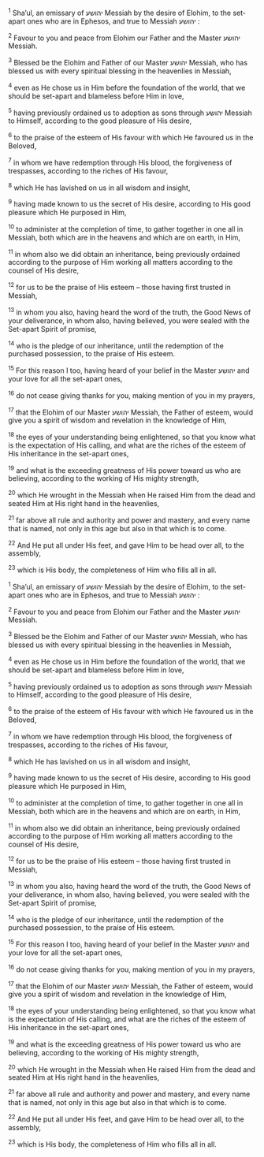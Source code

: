 <sup>1</sup> Sha’ul, an emissary of יהושע Messiah by the desire of Elohim, to the set-apart ones who are in Ephesos, and true to Messiah יהושע :

<sup>2</sup> Favour to you and peace from Elohim our Father and the Master יהושע Messiah.

<sup>3</sup> Blessed be the Elohim and Father of our Master יהושע Messiah, who has blessed us with every spiritual blessing in the heavenlies in Messiah,

<sup>4</sup> even as He chose us in Him before the foundation of the world, that we should be set-apart and blameless before Him in love,

<sup>5</sup> having previously ordained us to adoption as sons through יהושע Messiah to Himself, according to the good pleasure of His desire,

<sup>6</sup> to the praise of the esteem of His favour with which He favoured us in the Beloved,

<sup>7</sup> in whom we have redemption through His blood, the forgiveness of trespasses, according to the riches of His favour,

<sup>8</sup> which He has lavished on us in all wisdom and insight,

<sup>9</sup> having made known to us the secret of His desire, according to His good pleasure which He purposed in Him,

<sup>10</sup> to administer at the completion of time, to gather together in one all in Messiah, both which are in the heavens and which are on earth, in Him,

<sup>11</sup> in whom also we did obtain an inheritance, being previously ordained according to the purpose of Him working all matters according to the counsel of His desire,

<sup>12</sup> for us to be the praise of His esteem – those having first trusted in Messiah,

<sup>13</sup> in whom you also, having heard the word of the truth, the Good News of your deliverance, in whom also, having believed, you were sealed with the Set-apart Spirit of promise,

<sup>14</sup> who is the pledge of our inheritance, until the redemption of the purchased possession, to the praise of His esteem.

<sup>15</sup> For this reason I too, having heard of your belief in the Master יהושע and your love for all the set-apart ones,

<sup>16</sup> do not cease giving thanks for you, making mention of you in my prayers,

<sup>17</sup> that the Elohim of our Master יהושע Messiah, the Father of esteem, would give you a spirit of wisdom and revelation in the knowledge of Him,

<sup>18</sup> the eyes of your understanding being enlightened, so that you know what is the expectation of His calling, and what are the riches of the esteem of His inheritance in the set-apart ones,

<sup>19</sup> and what is the exceeding greatness of His power toward us who are believing, according to the working of His mighty strength,

<sup>20</sup> which He wrought in the Messiah when He raised Him from the dead and seated Him at His right hand in the heavenlies,

<sup>21</sup> far above all rule and authority and power and mastery, and every name that is named, not only in this age but also in that which is to come.

<sup>22</sup> And He put all under His feet, and gave Him to be head over all, to the assembly,

<sup>23</sup> which is His body, the completeness of Him who fills all in all.

<sup>1</sup> Sha’ul, an emissary of יהושע Messiah by the desire of Elohim, to the set-apart ones who are in Ephesos, and true to Messiah יהושע :

<sup>2</sup> Favour to you and peace from Elohim our Father and the Master יהושע Messiah.

<sup>3</sup> Blessed be the Elohim and Father of our Master יהושע Messiah, who has blessed us with every spiritual blessing in the heavenlies in Messiah,

<sup>4</sup> even as He chose us in Him before the foundation of the world, that we should be set-apart and blameless before Him in love,

<sup>5</sup> having previously ordained us to adoption as sons through יהושע Messiah to Himself, according to the good pleasure of His desire,

<sup>6</sup> to the praise of the esteem of His favour with which He favoured us in the Beloved,

<sup>7</sup> in whom we have redemption through His blood, the forgiveness of trespasses, according to the riches of His favour,

<sup>8</sup> which He has lavished on us in all wisdom and insight,

<sup>9</sup> having made known to us the secret of His desire, according to His good pleasure which He purposed in Him,

<sup>10</sup> to administer at the completion of time, to gather together in one all in Messiah, both which are in the heavens and which are on earth, in Him,

<sup>11</sup> in whom also we did obtain an inheritance, being previously ordained according to the purpose of Him working all matters according to the counsel of His desire,

<sup>12</sup> for us to be the praise of His esteem – those having first trusted in Messiah,

<sup>13</sup> in whom you also, having heard the word of the truth, the Good News of your deliverance, in whom also, having believed, you were sealed with the Set-apart Spirit of promise,

<sup>14</sup> who is the pledge of our inheritance, until the redemption of the purchased possession, to the praise of His esteem.

<sup>15</sup> For this reason I too, having heard of your belief in the Master יהושע and your love for all the set-apart ones,

<sup>16</sup> do not cease giving thanks for you, making mention of you in my prayers,

<sup>17</sup> that the Elohim of our Master יהושע Messiah, the Father of esteem, would give you a spirit of wisdom and revelation in the knowledge of Him,

<sup>18</sup> the eyes of your understanding being enlightened, so that you know what is the expectation of His calling, and what are the riches of the esteem of His inheritance in the set-apart ones,

<sup>19</sup> and what is the exceeding greatness of His power toward us who are believing, according to the working of His mighty strength,

<sup>20</sup> which He wrought in the Messiah when He raised Him from the dead and seated Him at His right hand in the heavenlies,

<sup>21</sup> far above all rule and authority and power and mastery, and every name that is named, not only in this age but also in that which is to come.

<sup>22</sup> And He put all under His feet, and gave Him to be head over all, to the assembly,

<sup>23</sup> which is His body, the completeness of Him who fills all in all.

